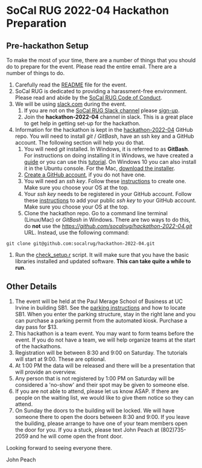 # SoCal RUG 2022-04 Hackathon Preparation

## Pre-hackathon Setup

To make the most of your time, there are a number of things that you should do to prepare for the event. Please read the entire email. There are a number of things to do.

1. Carefully read the [README](https://github.com/socalrug/hackathon-2022-04/blob/master/README.md) file for the event.
1. SoCal RUG is dedicated to providing a harassment-free environment. Please read and abide by the [SoCal RUG Code of Conduct](https://github.com/socalrug/hackathon-2022-04/blob/master/code-of-conduct.md).
1. We will be using [slack.com](https://slack.com/) during the event. 
    1. If you are not on the [SoCal RUG Slack channel](https://socalrug.slack.com) please [sign-up](https://tinyurl.com/socalrug-slack-signup).
    1. Join the **hackathon-2022-04** channel in slack. This is a great place to get help in getting set-up for the hackathon.
1. Information for the hackathon is kept in the [hackathon-2022-04](https://github.com/socalrug/hackathon-2022-04) GitHub repo. You will need to install *git* / *GitBash*, have an ssh key and a GitHub account. The following section will help you do that.
    1. You will need *git* installed. In Windows, it is referred to as **GitBash**. For instructions on doing installing it in Windows, we have created a [guide](https://github.com/socalrug/hackathon-2022-04/blob/master/setup/git%20for%20Windows/git%20for%20Windows.pdf) or you can use this [tutorial](https://www.onlinetutorialspoint.com/git/how-to-install-git-windows-10-operating-system.html). On Windows 10 you can also install it in the Ubuntu console. For the Mac, [download the installer](https://sourceforge.net/projects/git-osx-installer/files/).
    1. [Create a GitHub account](https://github.com/join), if you do not have one.
    1. You will need an *ssh key*. Follow these [instructions](https://help.github.com/en/articles/generating-a-new-ssh-key-and-adding-it-to-the-ssh-agent) to create one. Make sure you choose your OS at the top.
    1. Your *ssh key* needs to be registered in your GitHub account. Follow these [instructions](https://help.github.com/en/enterprise/2.15/user/articles/adding-a-new-ssh-key-to-your-github-account) to add your public *ssh key* to your GitHub account. Make sure you choose your OS at the top. 
    1. Clone the hackathon repo. Go to a command line terminal (Linux/Mac) or *GitBash* in Windows. There are two ways to do this, do **not** use the *https://github.com/socalrug/hackathon-2022-04.git* URL. Instead, use the following command:
```
git clone git@github.com:socalrug/hackathon-2022-04.git
```
1. Run the [check_setup.r](https://github.com/socalrug/hackathon-2022-04/blob/master/check_setup.r) script. It will make sure that you have the basic libraries installed and updated software. **This can take quite a while to run**.

## Other Details

1. The event will be held at the Paul Merage School of Business at UC Irvine in building SB1. See the [parking instructions](https://github.com/socalrug/hackathon-2022-04/blob/master/parking/Parking%20and%20Building%20Location.pdf) and how to locate SB1. When you enter the parking structure, stay in the right lane and you can purchase a parking permit from the automated kiosk. Purchase a day pass for $13.
1. This hackathon is a team event. You may want to form teams before the event. If you do not have a team, we will help organize teams at the start of the hackathons.
1. Registration will be between 8:30 and 9:00 on Saturday. The tutorials will start at 9:00. These are optional.
1. At 1:00 PM the data will be released and there will be a presentation that will provide an overview.
1. Any person that is not registered by 1:00 PM on Saturday will be considered a 'no-show' and their spot may be given to someone else. 
1. If you are not able to attend, please let us know ASAP. If there are people on the waiting list, we would like to give them notice so they can attend.
1. On Sunday the doors to the building will be locked. We will have someone there to open the doors between 8:30 and 9:00. If you leave the building, please arrange to have one of your team members open the door for you. If you a stuck, please text John Peach at (802)735-2059 and he will come open the front door.
 
Looking forward to seeing everyone there.

John Peach
